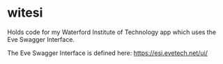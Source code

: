 # witesi
Holds code for my Waterford Institute of Technology app which uses the Eve Swagger Interface.

The Eve Swagger Interface is defined here:
https://esi.evetech.net/ui/


